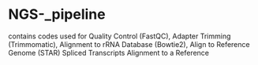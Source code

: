 # NGS-_pipeline
contains codes used for Quality Control (FastQC), Adapter Trimming (Trimmomatic), Alignment to rRNA Database (Bowtie2), Align to Reference Genome (STAR) Spliced Transcripts Alignment to a Reference
